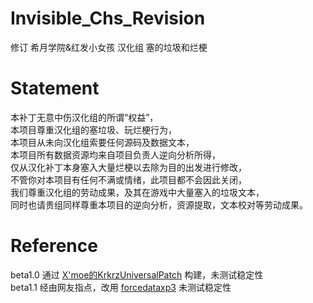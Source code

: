 # Invisible_Chs_Revision
修订 希月学院&amp;红发小女孩 汉化组 塞的垃圾和烂梗

# Statement
本补丁无意中伤汉化组的所谓“权益”，  
本项目尊重汉化组的塞垃圾、玩烂梗行为，  
本项目从未向汉化组索要任何源码及数据文本，  
本项目所有数据资源均来自项目负责人逆向分析所得，  
仅从汉化补丁本身塞入大量烂梗以去除为目的出发进行修改，    
不管你对本项目有任何不满或情绪，此项目都不会因此关闭，  
我们尊重汉化组的劳动成果，及其在游戏中大量塞入的垃圾文本，  
同时也请贵组同样尊重本项目的逆向分析，资源提取，文本校对等劳动成果。  


# Reference
beta1.0 通过 [X'moe的KrkrzUniversalPatch](https://github.com/xmoeproject/KrkrExtract/tree/master/KrkrExtract/KrkrzUniversalPatch) 构建，未测试稳定性  
beta1.1 经由网友指点，改用 [forcedataxp3](https://github.com/jin1016/krkrz_android_research/blob/3a79694f2095354059187e9719b5eb190752bd70/base/android/SysInitImpl.cpp) 未测试稳定性
